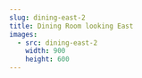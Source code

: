 ```yaml
---
slug: dining-east-2
title: Dining Room looking East
images:
  - src: dining-east-2
    width: 900
    height: 600
---
```

